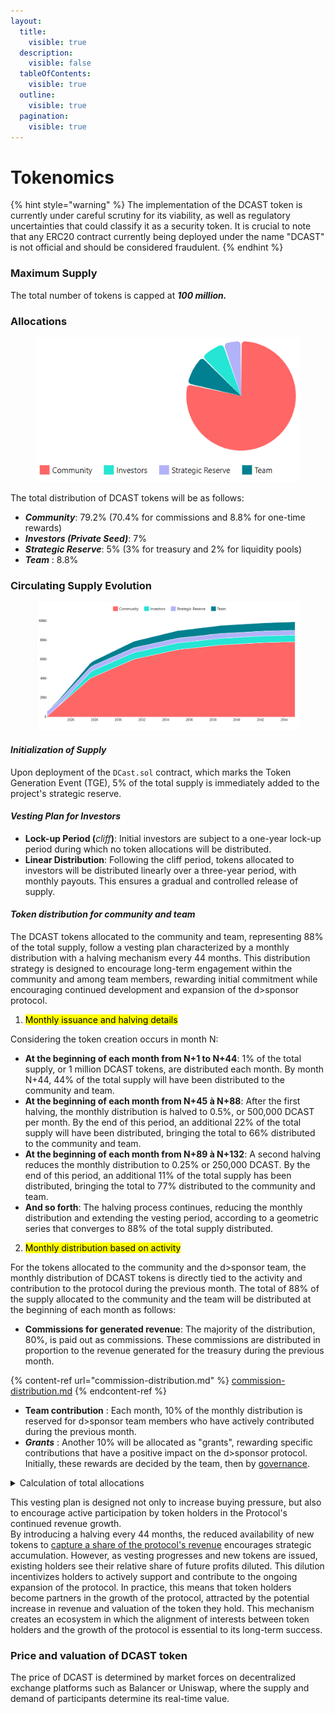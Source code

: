 ```yaml
---
layout:
  title:
    visible: true
  description:
    visible: false
  tableOfContents:
    visible: true
  outline:
    visible: true
  pagination:
    visible: true
---
```


# Tokenomics

{% hint style="warning" %}
The implementation of the DCAST token is currently under careful scrutiny for its viability, as well as regulatory uncertainties that could classify it as a security token. It is crucial to note that any ERC20 contract currently being deployed under the name "DCAST" is not official and should be considered fraudulent.
{% endhint %}

### Maximum Supply

The total number of tokens is capped at _**100 million.**_

### **Allocations**

<figure><img src="../../../.gitbook/assets/image.png" alt=""><figcaption></figcaption></figure>

The total distribution of DCAST tokens will be as follows:

* _**Community**_: 79.2% (70.4% for commissions and 8.8% for one-time rewards)
* _**Investors (Private Seed)**_: 7%
* _**Strategic Reserve**_: 5% (3% for treasury and 2% for liquidity pools)
* _**Team**_ : 8.8%



### Circulating Supply Evolution

<figure><img src="../../../.gitbook/assets/image (2).png" alt=""><figcaption></figcaption></figure>

#### _Initialization of Supply_

Upon deployment of the `DCast.sol` contract, which marks the Token Generation Event (TGE), 5% of the total supply is immediately added to the project's strategic reserve.

#### _Vesting Plan for Investors_

* **Lock-up Period (**_cliff_**)**: Initial investors are subject to a one-year lock-up period during which no token allocations will be distributed.
* **Linear Distribution**: Following the cliff period, tokens allocated to investors will be distributed linearly over a three-year period, with monthly payouts. This ensures a gradual and controlled release of supply.

#### _Token distribution for community and team_&#x20;

The DCAST tokens allocated to the community and team, representing 88% of the total supply, follow a vesting plan characterized by a monthly distribution with a halving mechanism every 44 months. This distribution strategy is designed to encourage long-term engagement within the community and among team members, rewarding initial commitment while encouraging continued development and expansion of the d>sponsor protocol.

1. <mark style="background-color:yellow;">Monthly issuance and halving details</mark>

Considering the token creation occurs in month N:

* **At the beginning of each month from N+1 to N+44**: 1% of the total supply, or 1 million DCAST tokens, are distributed each month. By month N+44, 44% of the total supply will have been distributed to the community and team.
* **At the beginning of each month from N+45 à N+88**: After the first halving, the monthly distribution is halved to 0.5%, or 500,000 DCAST per month. By the end of this period, an additional 22% of the total supply will have been distributed, bringing the total to 66% distributed to the community and team.
* **At the beginning of each month from N+89 à N+132**: A second halving reduces the monthly distribution to 0.25% or 250,000 DCAST. By the end of this period, an additional 11% of the total supply has been distributed, bringing the total to 77% distributed to the community and team.
* **And so forth**: The halving process continues, reducing the monthly distribution and extending the vesting period, according to a geometric series that converges to 88% of the total supply distributed.

2. <mark style="background-color:yellow;">Monthly distribution based on activity</mark>

For the tokens allocated to the community and the d>sponsor team, the monthly distribution of DCAST tokens is directly tied to the activity and contribution to the protocol during the previous month. The total of 88% of the supply allocated to the community and the team will be distributed at the beginning of each month as follows:

* **Commissions for generated revenue**: The majority of the distribution, 80%, is paid out as commissions. These commissions are distributed in proportion to the revenue generated for the treasury during the previous month.

{% content-ref url="commission-distribution.md" %}
[commission-distribution.md](commission-distribution.md)
{% endcontent-ref %}

* **Team contribution** : Each month, 10% of the monthly distribution is reserved for d>sponsor team members who have actively contributed during the previous month.
* _**Grants**_ : Another 10% will be allocated as "grants", rewarding specific contributions that have a positive impact on the d>sponsor protocol. Initially, these rewards are decided by the team, then by [governance](../vedcast-and-vedcastlp/governance.md).

<details>

<summary>Calculation of total allocations</summary>

* **Commissions for generated revenue**: 80% of 88% of the total token supply = 70.4%&#x20;
* **Team contributions**: 10% of 88% of the total token supply = 8.8%
* **Grants** : 10% of 88% of the total token supply = 8.8%

</details>

This vesting plan is designed not only to increase buying pressure, but also to encourage active participation by token holders in the Protocol's continued revenue growth.\
By introducing a halving every 44 months, the reduced availability of new tokens to [capture a share of the protocol's revenue](../vedcast-and-vedcastlp/rewards.md) encourages strategic accumulation. However, as vesting progresses and new tokens are issued, existing holders see their relative share of future profits diluted. This dilution incentivizes holders to actively support and contribute to the ongoing expansion of the protocol. In practice, this means that token holders become partners in the growth of the protocol, attracted by the potential increase in revenue and valuation of the token they hold. This mechanism creates an ecosystem in which the alignment of interests between token holders and the growth of the protocol is essential to its long-term success.

### **Price and valuation of DCAST token**

The price of DCAST is determined by market forces on decentralized exchange platforms such as Balancer or Uniswap, where the supply and demand of participants determine its real-time value.
